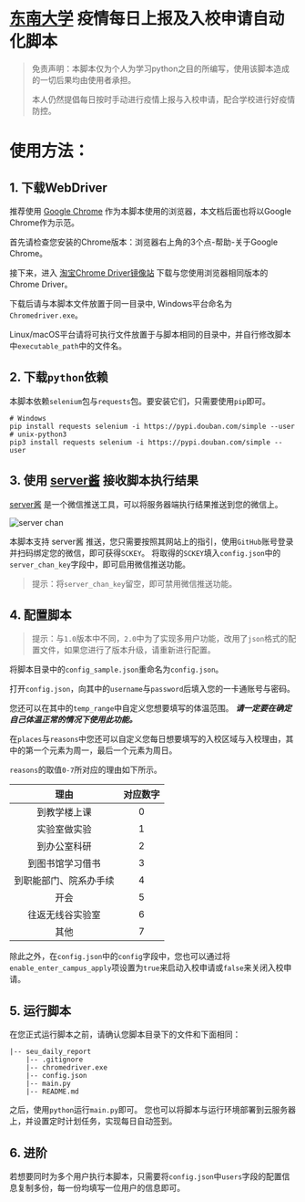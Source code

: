 # [东南大学](https://www.seu.edu.cn) 疫情每日上报及入校申请自动化脚本

> 免责声明：本脚本仅为个人为学习python之目的所编写，使用该脚本造成的一切后果均由使用者承担。
>
> 本人仍然提倡每日按时手动进行疫情上报与入校申请，配合学校进行好疫情防控。

# 使用方法：

## 1. 下载WebDriver
推荐使用 [Google Chrome](https://www.google.cn/chrome/) 作为本脚本使用的浏览器，本文档后面也将以Google Chrome作为示范。

首先请检查您安装的Chrome版本：浏览器右上角的3个点-帮助-关于Google Chrome。

接下来，进入 [淘宝Chrome Driver镜像站](http://npm.taobao.org/mirrors/chromedriver/) 下载与您使用浏览器相同版本的Chrome Driver。

下载后请与本脚本文件放置于同一目录中, Windows平台命名为`Chromedriver.exe`。

Linux/macOS平台请将可执行文件放置于与脚本相同的目录中，并自行修改脚本中`executable_path`中的文件名。

## 2. 下载`python`依赖
本脚本依赖`selenium`包与`requests`包。要安装它们，只需要使用`pip`即可。

```shell script
# Windows
pip install requests selenium -i https://pypi.douban.com/simple --user
# unix-python3
pip3 install requests selenium -i https://pypi.douban.com/simple --user
```

## 3. 使用 [server酱](http://sc.ftqq.com/) 接收脚本执行结果
[server酱](http://sc.ftqq.com/) 是一个微信推送工具，可以将服务器端执行结果推送到您的微信上。

![server chan](https://yuanze.wang/img/seu_daily_report/server_chan.jpg)

本脚本支持 server酱 推送，您只需要按照其网站上的指引，使用`GitHub`账号登录并扫码绑定您的微信，即可获得`SCKEY`。
将取得的`SCKEY`填入`config.json`中的`server_chan_key`字段中，即可启用微信推送功能。

> 提示：将`server_chan_key`留空，即可禁用微信推送功能。

## 4. 配置脚本

> 提示：与`1.0`版本中不同，`2.0`中为了实现多用户功能，改用了`json`格式的配置文件，如果您进行了版本升级，请重新进行配置。

将脚本目录中的`config_sample.json`重命名为`config.json`。

打开`config.json`，向其中的`username`与`password`后填入您的一卡通账号与密码。

您还可以在其中的`temp_range`中自定义您想要填写的体温范围。 ***请一定要在确定自己体温正常的情况下使用此功能。***

在`places`与`reasons`中您还可以自定义您每日想要填写的入校区域与入校理由，其中的第一个元素为周一，最后一个元素为周日。

`reasons`的取值`0-7`所对应的理由如下所示。

|          理由          | 对应数字 |
| :--------------------: | :------: |
|      到教学楼上课      |    0     |
|      实验室做实验      |    1     |
|      到办公室科研      |    2     |
|    到图书馆学习借书    |    3     |
| 到职能部门、院系办手续 |    4     |
|          开会          |    5     |
|    往返无线谷实验室    |    6     |
|          其他          |    7     |

除此之外，在`config.json`中的`config`字段中，您也可以通过将`enable_enter_campus_apply`项设置为`true`来启动入校申请或`false`来关闭入校申请。

## 5. 运行脚本
在您正式运行脚本之前，请确认您脚本目录下的文件和下面相同：

```
|-- seu_daily_report
    |-- .gitignore
    |-- chromedriver.exe
    |-- config.json
    |-- main.py
    |-- README.md
```

之后，使用`python`运行`main.py`即可。
您也可以将脚本与运行环境部署到云服务器上，并设置定时计划任务，实现每日自动签到。

## 6. 进阶
若想要同时为多个用户执行本脚本，只需要将`config.json`中`users`字段的配置信息复制多份，每一份均填写一位用户的信息即可。
